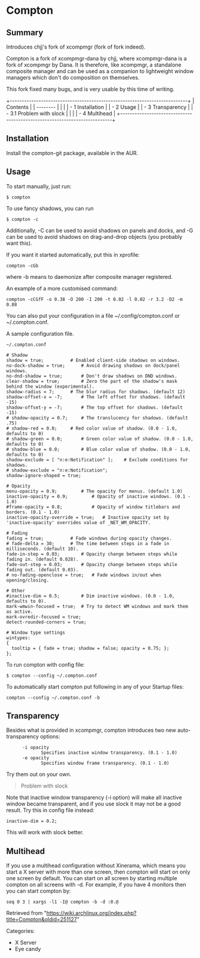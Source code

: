 Compton
=======

  Summary
  -----------------------------------------------------------
  Introduces chjj's fork of xcompmgr (fork of fork indeed).

Compton is a fork of xcompmgr-dana by chjj, where xcompmgr-dana is a
fork of xcompmgr by Dana. It is therefore, like xcompmgr, a standalone
composite manager and can be used as a companion to lightweight window
managers which don't do composition on themselves.

This fork fixed many bugs, and is very usable by this time of writing.

+--------------------------------------------------------------------------+
| Contents                                                                 |
| --------                                                                 |
|                                                                          |
| -   1 Installation                                                       |
| -   2 Usage                                                              |
| -   3 Transparency                                                       |
|     -   3.1 Problem with slock                                           |
|                                                                          |
| -   4 Multihead                                                          |
+--------------------------------------------------------------------------+

Installation
------------

Install the compton-git package, available in the AUR.

Usage
-----

To start manually, just run:

    $ compton

To use fancy shadows, you can run

    $ compton -c

Additionally, -C can be used to avoid shadows on panels and docks, and
-G can be used to avoid shadows on drag-and-drop objects (you probably
want this).

If you want it started automatically, put this in xprofile:

    compton -cGb

where -b means to daemonize after composite manager registered.

An example of a more customised command:

    compton -cCGfF -o 0.38 -O 200 -I 200 -t 0.02 -l 0.02 -r 3.2 -D2 -m 0.88

You can also put your configuration in a file ~/.config/compton.conf or
~/.compton.conf.

A sample configuration file.

    ~/.compton.conf

    # Shadow
    shadow = true;			# Enabled client-side shadows on windows.
    no-dock-shadow = true;		# Avoid drawing shadows on dock/panel windows.
    no-dnd-shadow = true;		# Don't draw shadows on DND windows.
    clear-shadow = true;		# Zero the part of the shadow's mask behind the window (experimental).
    shadow-radius = 7;		# The blur radius for shadows. (default 12)
    shadow-offset-x = -7;		# The left offset for shadows. (default -15)
    shadow-offset-y = -7;		# The top offset for shadows. (default -15)
    # shadow-opacity = 0.7;		# The translucency for shadows. (default .75)
    # shadow-red = 0.0;		# Red color value of shadow. (0.0 - 1.0, defaults to 0)
    # shadow-green = 0.0;		# Green color value of shadow. (0.0 - 1.0, defaults to 0)
    # shadow-blue = 0.0;		# Blue color value of shadow. (0.0 - 1.0, defaults to 0)
    shadow-exclude = [ "n:e:Notification" ];	# Exclude conditions for shadows.
    # shadow-exclude = "n:e:Notification";
    shadow-ignore-shaped = true;

    # Opacity
    menu-opacity = 0.9;			# The opacity for menus. (default 1.0)
    inactive-opacity = 0.9;			# Opacity of inactive windows. (0.1 - 1.0)
    #frame-opacity = 0.8;			# Opacity of window titlebars and borders. (0.1 - 1.0)
    inactive-opacity-override = true;	# Inactive opacity set by 'inactive-opacity' overrides value of _NET_WM_OPACITY.

    # Fading
    fading = true;			# Fade windows during opacity changes.
    # fade-delta = 30;		# The time between steps in a fade in milliseconds. (default 10).
    fade-in-step = 0.03;		# Opacity change between steps while fading in. (default 0.028).
    fade-out-step = 0.03;		# Opacity change between steps while fading out. (default 0.03).
    # no-fading-openclose = true;	# Fade windows in/out when opening/closing.

    # Other
    #inactive-dim = 0.5;		# Dim inactive windows. (0.0 - 1.0, defaults to 0).
    mark-wmwin-focused = true;	# Try to detect WM windows and mark them as active.
    mark-ovredir-focused = true;
    detect-rounded-corners = true;

    # Window type settings
    wintypes:
    {
      tooltip = { fade = true; shadow = false; opacity = 0.75; };
    };

To run compton with config file:

    $ compton --config ~/.compton.conf

To automatically start compton put following in any of your Startup
files:

    compton --config ~/.compton.conf -b

Transparency
------------

Besides what is provided in xcompmgr, compton introduces two new
auto-transparency options:

          -i opacity
                 Specifies inactive window transparency. (0.1 - 1.0)
          -e opacity
                 Specifies window frame transparency. (0.1 - 1.0)

Try them out on your own.

> Problem with slock

Note that inactive window transparency (-i option) will make all
inactive window became transparent, and if you use slock it may not be a
good result. Try this in config file instead:

    inactive-dim = 0.2;

This will work with slock better.

Multihead
---------

If you use a multihead configuration without Xinerama, which means you
start a X server with more than one screen, then compton will start on
only one screen by default. You can start on all screen by starting
multiple compton on all screens with -d. For example, if you have 4
monitors then you can start compton by:

    seq 0 3 | xargs -l1 -I@ compton -b -d :0.@

Retrieved from
"https://wiki.archlinux.org/index.php?title=Compton&oldid=251127"

Categories:

-   X Server
-   Eye candy
